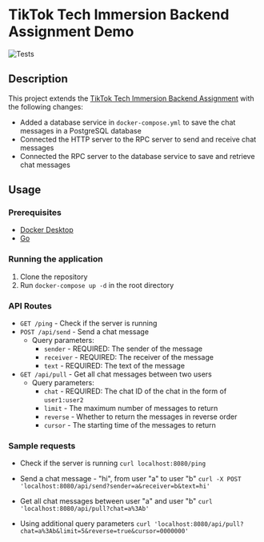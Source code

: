 # TikTok Tech Immersion Backend Assignment Demo

![Tests](https://github.com/kxrt/assignment_demo_2023/actions/workflows/test.yml/badge.svg)

## Description

This project extends the [TikTok Tech Immersion Backend Assignment](https://github.com/TikTokTechImmersion/assignment_demo_2023) with the following changes:
- Added a database service in `docker-compose.yml` to save the chat messages in a PostgreSQL database
- Connected the HTTP server to the RPC server to send and receive chat messages
- Connected the RPC server to the database service to save and retrieve chat messages

## Usage

### Prerequisites

- [Docker Desktop](https://www.docker.com/products/docker-desktop)
- [Go](https://golang.org/doc/install)

### Running the application

1. Clone the repository
2. Run `docker-compose up -d` in the root directory

### API Routes

- `GET /ping` - Check if the server is running
- `POST /api/send` - Send a chat message
  - Query parameters:
    - `sender` - REQUIRED: The sender of the message
    - `receiver` - REQUIRED: The receiver of the message
    - `text` - REQUIRED: The text of the message
- `GET /api/pull` - Get all chat messages between two users
  - Query parameters:
    - `chat` - REQUIRED: The chat ID of the chat in the form of `user1:user2`
    - `limit` - The maximum number of messages to return
    - `reverse` - Whether to return the messages in reverse order
    - `cursor` - The starting time of the messages to return

### Sample requests

- Check if the server is running
```curl localhost:8080/ping```

- Send a chat message - "hi", from user "a" to user "b"
```curl -X POST 'localhost:8080/api/send?sender=a&receiver=b&text=hi'```

- Get all chat messages between user "a" and user "b"
```curl 'localhost:8080/api/pull?chat=a%3Ab'```

- Using additional query parameters
```curl 'localhost:8080/api/pull?chat=a%3Ab&limit=5&reverse=true&cursor=0000000'```
